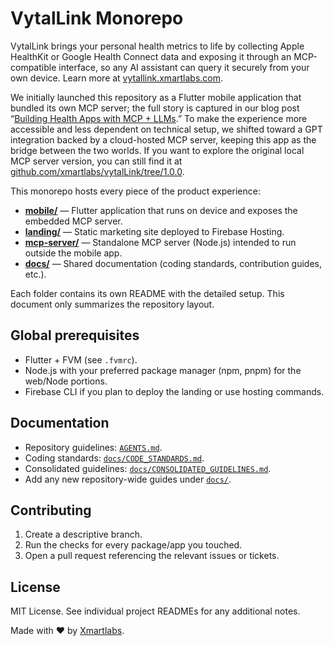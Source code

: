 # VytalLink Monorepo

VytalLink brings your personal health metrics to life by collecting Apple HealthKit or Google Health Connect data and exposing it through an MCP-compatible interface, so any AI assistant can query it securely from your own device. Learn more at [vytallink.xmartlabs.com](https://vytallink.xmartlabs.com/).

We initially launched this repository as a Flutter mobile application that bundled its own MCP server; the full story is captured in our blog post “[Building Health Apps with MCP + LLMs](https://blog.xmartlabs.com/blog/blog-building-health-apps-mcp-llms/).” To make the experience more accessible and less dependent on technical setup, we shifted toward a GPT integration backed by a cloud-hosted MCP server, keeping this app as the bridge between the two worlds. If you want to explore the original local MCP server version, you can still find it at [github.com/xmartlabs/vytalLink/tree/1.0.0](https://github.com/xmartlabs/vytalLink/tree/1.0.0).

This monorepo hosts every piece of the product experience:

- **[mobile/](mobile/)** — Flutter application that runs on device and exposes the embedded MCP server.
- **[landing/](landing/)** — Static marketing site deployed to Firebase Hosting.
- **[mcp-server/](mcp-server/)** — Standalone MCP server (Node.js) intended to run outside the mobile app.
- **[docs/](docs/)** — Shared documentation (coding standards, contribution guides, etc.).

Each folder contains its own README with the detailed setup. This document only summarizes the repository layout.

## Global prerequisites

- Flutter + FVM (see `.fvmrc`).
- Node.js with your preferred package manager (npm, pnpm) for the web/Node portions.
- Firebase CLI if you plan to deploy the landing or use hosting commands.

## Documentation

- Repository guidelines: [`AGENTS.md`](AGENTS.md).
- Coding standards: [`docs/CODE_STANDARDS.md`](docs/CODE_STANDARDS.md).
- Consolidated guidelines: [`docs/CONSOLIDATED_GUIDELINES.md`](docs/CONSOLIDATED_GUIDELINES.md).
- Add any new repository-wide guides under [`docs/`](docs/).

## Contributing

1. Create a descriptive branch.
2. Run the checks for every package/app you touched.
3. Open a pull request referencing the relevant issues or tickets.

## License

MIT License. See individual project READMEs for any additional notes.

Made with ❤️ by [Xmartlabs](https://xmartlabs.com/).
